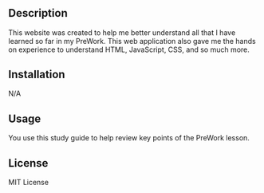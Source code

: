 
# <Prework Study Guide Webpage>

## Description

This website was created to help me better understand all that I have learned so far in my PreWork. This web application also gave me the hands on experience to understand HTML, JavaScript, CSS, and so much more.


## Installation

N/A

## Usage

You use this study guide to help review key points of the PreWork lesson.


## License

MIT License
